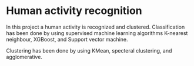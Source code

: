 # Human activity recognition

In this project a human activity is recognized and clustered. Classification has been done by using supervised machine learning algorithms K-nearest neighbour, XGBoost, and Support vector machine. 

Clustering has been done by using  KMean, specteral clustering, and agglomerative.